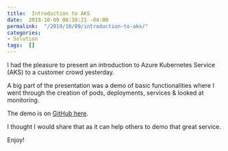 ```yaml
---
title:  Introduction to AKS
date:  2019-10-09 06:30:21 -04:00
permalink:  "/2019/10/09/introduction-to-aks/"
categories:
- Solution
tags:  []
---
```

I had the pleasure to present an introduction to Azure Kubernetes Service (AKS) to a customer crowd yesterday.

A big part of the presentation was a demo of basic functionalities where I went through the creation of pods, deployments, services &amp; looked at monitoring.

The demo is on <a href="https://github.com/vplauzon/azure-training/tree/master/aks-intro">GitHub here</a>.

I thought I would share that as it can help others to demo that great service.

Enjoy!